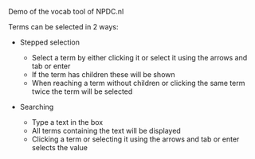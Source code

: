 Demo of the vocab tool of NPDC.nl



Terms can be selected in 2 ways:
- Stepped selection
  - Select a term by either clicking it or select it using the arrows and tab or enter
  - If the term has children these will be shown
  - When reaching a term without children or clicking the same term twice the term will be selected

- Searching
  - Type a text in the box
  - All terms containing the text will be displayed
  - Clicking a term or selecting it using the arrows and tab or enter selects the value